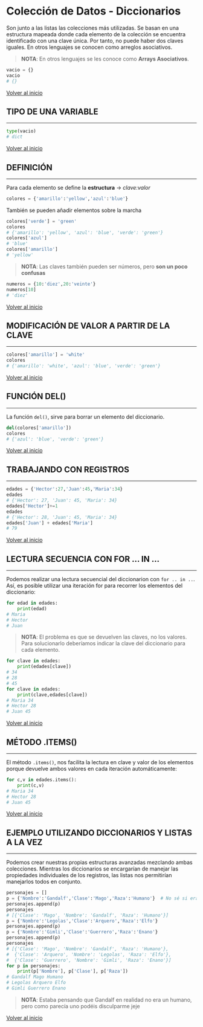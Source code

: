 # Colección de Datos - Diccionarios

Son junto a las listas las colecciones más utilizadas. Se basan en una estructura mapeada donde cada elemento de la colección se encuentra identificado con una clave única. Por tanto, no puede haber dos claves iguales. En otros lenguajes se conocen como arreglos asociativos.

> **NOTA**: En otros lenguajes se les conoce como **Arrays Asociativos**.

```python
vacio = {}
vacio
# {}
```

[Volver al inicio](#-colección-de-datos---diccionarios)

## TIPO DE UNA VARIABLE

---------------------------------------------------------------------------

```python
type(vacio)
# dict
```

[Volver al inicio](#-colección-de-datos---diccionarios)

## DEFINICIÓN

---------------------------------------------------------------------------

Para cada elemento se define la **estructura** -> *clave:valor*

```python
colores = {'amarillo':'yellow','azul':'blue'}
```

También se pueden añadir elementos sobre la marcha

```python
colores['verde'] = 'green'
colores
# {'amarillo': 'yellow', 'azul': 'blue', 'verde': 'green'}
colores['azul']
# 'blue'
colores['amarillo']
# 'yellow'
```

> **NOTA**: Las claves también pueden ser números, pero **son un poco confusas**

```python
numeros = {10:'diez',20:'veinte'}
numeros[10]
# 'diez'
```

[Volver al inicio](#-colección-de-datos---diccionarios)

## MODIFICACIÓN DE VALOR A PARTIR DE LA CLAVE

---------------------------------------------------------------------------

```python
colores['amarillo'] = 'white'
colores
# {'amarillo': 'white', 'azul': 'blue', 'verde': 'green'}
```

[Volver al inicio](#-colección-de-datos---diccionarios)

## FUNCIÓN DEL()

---------------------------------------------------------------------------

La función `del()`, sirve para borrar un elemento del diccionario.

```python
del(colores['amarillo'])
colores
# {'azul': 'blue', 'verde': 'green'}
```

[Volver al inicio](#-colección-de-datos---diccionarios)

## TRABAJANDO CON REGISTROS

---------------------------------------------------------------------------

```python
edades = {'Hector':27,'Juan':45,'Maria':34}
edades
# {'Hector': 27, 'Juan': 45, 'Maria': 34}
edades['Hector']+=1
edades
# {'Hector': 28, 'Juan': 45, 'Maria': 34}
edades['Juan'] + edades['Maria']
# 79
```

[Volver al inicio](#-colección-de-datos---diccionarios)

## LECTURA SECUENCIA CON FOR ... IN ...

---------------------------------------------------------------------------

Podemos realizar una lectura secuencial del diccionarion con `for .. in ..`. Así, es posible utilizar una iteración for para recorrer los elementos del diccionario:

```python
for edad in edades:
    print(edad)
# Maria
# Hector
# Juan
```

> **NOTA**: El problema es que se devuelven las claves, no los valores. Para solucionarlo deberíamos indicar la clave del diccionario para cada elemento.

```python
for clave in edades:
    print(edades[clave])
# 34
# 28
# 45
for clave in edades:
    print(clave,edades[clave])
# Maria 34
# Hector 28
# Juan 45
```

[Volver al inicio](#-colección-de-datos---diccionarios)

## MÉTODO .ITEMS()

---------------------------------------------------------------------------

El método `.items()`, nos facilita la lectura en clave y valor de los elementos porque devuelve ambos valores en cada iteración automáticamente:

```python
for c,v in edades.items():
    print(c,v)
# Maria 34
# Hector 28
# Juan 45
```

[Volver al inicio](#-colección-de-datos---diccionarios)

## EJEMPLO UTILIZANDO DICCIONARIOS Y LISTAS A LA VEZ

---------------------------------------------------------------------------

Podemos crear nuestras propias estructuras avanzadas mezclando ambas colecciones. Mientras los diccionarios se encargarían de manejar las propiedades individuales de los registros, las listas nos permitirían manejarlos todos en conjunto.

```python
personajes = []
p = {'Nombre':'Gandalf','Clase':'Mago','Raza':'Humano'}  # No sé si era un humano pero lo parecía jeje
personajes.append(p)
personajes
# [{'Clase': 'Mago', 'Nombre': 'Gandalf', 'Raza': 'Humano'}]
p = {'Nombre':'Legolas','Clase':'Arquero','Raza':'Elfo'}
personajes.append(p)
p = {'Nombre':'Gimli','Clase':'Guerrero','Raza':'Enano'}
personajes.append(p)
personajes
# [{'Clase': 'Mago', 'Nombre': 'Gandalf', 'Raza': 'Humano'},
#  {'Clase': 'Arquero', 'Nombre': 'Legolas', 'Raza': 'Elfo'},
#  {'Clase': 'Guerrero', 'Nombre': 'Gimli', 'Raza': 'Enano'}]
for p in personajes:
    print(p['Nombre'], p['Clase'], p['Raza'])
# Gandalf Mago Humano
# Legolas Arquero Elfo
# Gimli Guerrero Enano
```

> **NOTA**: Estaba pensando que Gandalf en realidad no era un humano, pero como parecía uno podéis disculparme jeje

[Volver al inicio](#-colección-de-datos---diccionarios)